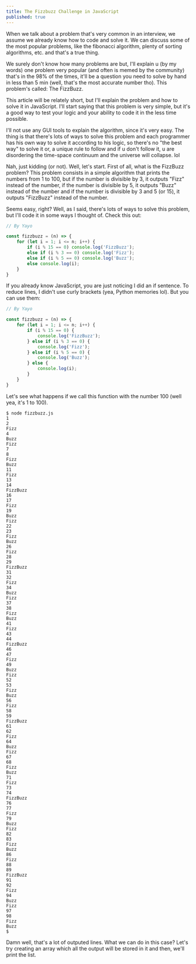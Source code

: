 ```yaml
---
title: The Fizzbuzz Challenge in JavaScript
published: true
---
```


When we talk about a problem that's very common in an interview, we assume we already know how 
to code and solve it. We can discuss some of the most popular problems, like the fibonacci algorithm, plenty of sorting algorithms, etc. and that's a true thing. 

We surely don't know how many problems are but, I'll explain u (by my words) one problem very popular (and often is memed by the community) that's in the 98% of the times, it'll be a question you need to solve by hand in less than 5 min (well, that's the most accurate number tho). This problem's called: The FizzBuzz. 

This article will be relately short, but I'll explain the problem and how to solve it in JavaScript. I'll start saying that this problem is very simple, but it's a good way to test your logic and your ability to code it in the less time possible. 

I'll not use any GUI tools to explain the algorithm, since it's very easy. The thing is that there's lots of ways to solve this problem and each programmer has his own way to solve it according to his logic, so there's no "the best way" to solve it or, a unique rule to follow and if u don't follow it, u are disordering the time-space continuum and the universe will collapse. lol

Nah, just kidding (or not). Well, let's start. First of all, what is the FizzBuzz problem? This problem consists in a simple algorithm that prints the numbers from 1 to 100, but if the number is divisible by 3, it outputs "Fizz" instead of the number, if the number is divisible by 5, it outputs "Buzz" instead of the number and if the number is divisible by 3 and 5 (or 15), it outputs "FizzBuzz" instead of the number.

Seems easy, right? Well, as I said, there's lots of ways to solve this problem, but I'll code it in some ways I thought of. Check this out: 
    
```js
// By Yayo

const fizzbuzz = (n) => {
    for (let i = 1; i <= n; i++) {
        if (i % 15 == 0) console.log('FizzBuzz');
        else if (i % 3 == 0) console.log('Fizz');
        else if (i % 5 == 0) console.log('Buzz');
        else console.log(i);
    }
}

```

If you already know JavaScript, you are just noticing I did an if sentence. To reduce lines, I didn't use curly brackets (yea, Python memories lol). But you can use them:
    
```js
// By Yayo

const fizzbuzz = (n) => {
    for (let i = 1; i <= n; i++) {
        if (i % 15 == 0) {
            console.log('FizzBuzz');
        } else if (i % 3 == 0) {
            console.log('Fizz');
        } else if (i % 5 == 0) {
            console.log('Buzz');
        } else {
            console.log(i);
        }
    }
}

```

Let's see what happens if we call this function with the number 100 (well yea, it's 1 to 100). 

```
$ node fizzbuzz.js
1
2
Fizz
4
Buzz
Fizz
7
8
Fizz
Buzz
11
Fizz
13
14
FizzBuzz
16
17
Fizz
19
Buzz
Fizz
22
23
Fizz
Buzz
26
Fizz
28
29
FizzBuzz
31
32
Fizz
34
Buzz
Fizz
37
38
Fizz
Buzz
41
Fizz
43
44
FizzBuzz
46
47
Fizz
49
Buzz
Fizz
52
53
Fizz
Buzz
56
Fizz
58
59
FizzBuzz
61
62
Fizz
64
Buzz
Fizz
67
68
Fizz
Buzz
71
Fizz
73
74
FizzBuzz
76
77
Fizz
79
Buzz
Fizz
82
83
Fizz
Buzz
86
Fizz
88
89
FizzBuzz
91
92
Fizz
94
Buzz
Fizz
97
98
Fizz
Buzz
$
```

Damn well, that's a lot of outputed lines. What we can do in this case? Let's try creating an array which all the output will be stored in it and then, we'll print the list. 

